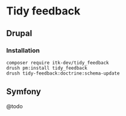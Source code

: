 # Tidy feedback

## Drupal

### Installation

``` shell
composer require itk-dev/tidy_feedback
drush pm:install tidy_feedback
drush tidy-feedback:doctrine:schema-update
```

## Symfony

@todo
